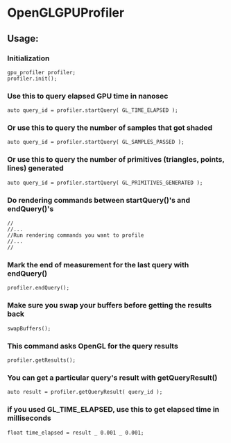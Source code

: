 # OpenGLGPUProfiler
## Usage:
### Initialization

```
gpu_profiler profiler;
profiler.init();
```

### Use this to query elapsed GPU time in nanosec

```
auto query_id = profiler.startQuery( GL_TIME_ELAPSED );
```

### Or use this to query the number of samples that got shaded

```
auto query_id = profiler.startQuery( GL_SAMPLES_PASSED );
```

### Or use this to query the number of primitives (triangles, points, lines) generated

```
auto query_id = profiler.startQuery( GL_PRIMITIVES_GENERATED );
```

### Do rendering commands between startQuery()'s and endQuery()'s

```
//
//...
//Run rendering commands you want to profile
//...
//
```

### Mark the end of measurement for the last query with endQuery()

```
profiler.endQuery();
```

### Make sure you swap your buffers before getting the results back

```
swapBuffers();
```

### This command asks OpenGL for the query results

```
profiler.getResults();
```

### You can get a particular query's result with getQueryResult()

```
auto result = profiler.getQueryResult( query_id );
```

### if you used GL_TIME_ELAPSED, use this to get elapsed time in milliseconds

```
float time_elapsed = result _ 0.001 _ 0.001;
```
